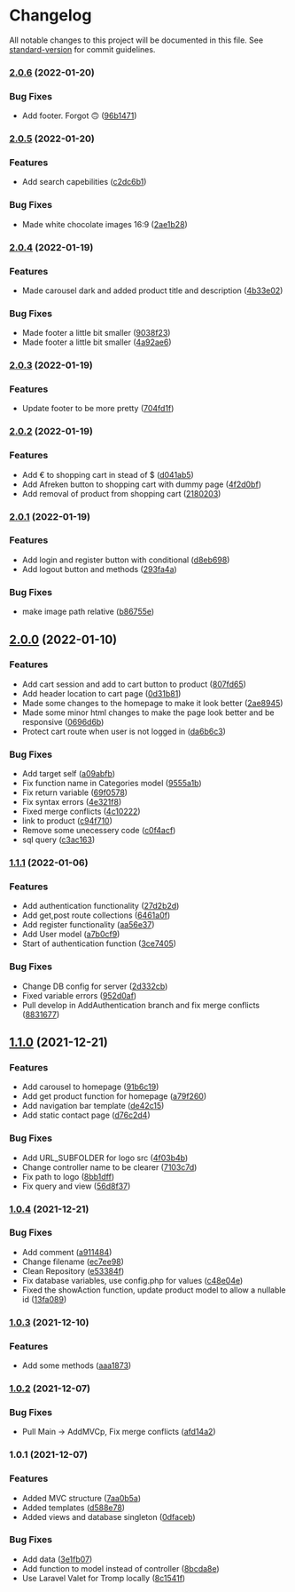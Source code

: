 # Changelog

All notable changes to this project will be documented in this file. See [standard-version](https://github.com/conventional-changelog/standard-version) for commit guidelines.

### [2.0.6](https://github.com/tromphakvoort/WorldWideImporters/compare/v2.0.5...v2.0.6) (2022-01-20)


### Bug Fixes

* Add footer. Forgot 🙃 ([96b1471](https://github.com/tromphakvoort/WorldWideImporters/commit/96b147178e4d1fb716e7b4b15a7b697dbdddf62f))

### [2.0.5](https://github.com/tromphakvoort/WorldWideImporters/compare/v2.0.4...v2.0.5) (2022-01-20)


### Features

* Add search capebilities ([c2dc6b1](https://github.com/tromphakvoort/WorldWideImporters/commit/c2dc6b1d0168dcf16011f9cc4e5fb6c7ce2a42c7))


### Bug Fixes

* Made white chocolate images 16:9 ([2ae1b28](https://github.com/tromphakvoort/WorldWideImporters/commit/2ae1b2809cc99c94a2141611197b0cdac0fb802b))

### [2.0.4](https://github.com/tromphakvoort/WorldWideImporters/compare/v2.0.3...v2.0.4) (2022-01-19)


### Features

* Made carousel dark and added product title and description ([4b33e02](https://github.com/tromphakvoort/WorldWideImporters/commit/4b33e022ef8deab4b9e7db982824f691579e113c))


### Bug Fixes

* Made footer a little bit smaller ([9038f23](https://github.com/tromphakvoort/WorldWideImporters/commit/9038f2359730c63bd4d71b8d3279092283e279de))
* Made footer a little bit smaller ([4a92ae6](https://github.com/tromphakvoort/WorldWideImporters/commit/4a92ae689b9f15d0dc0aaa10abd676fe66ef9309))

### [2.0.3](https://github.com/tromphakvoort/WorldWideImporters/compare/v2.0.2...v2.0.3) (2022-01-19)


### Features

* Update footer to be more pretty ([704fd1f](https://github.com/tromphakvoort/WorldWideImporters/commit/704fd1f03deee5499fa80c24c42558cfeea224b1))

### [2.0.2](https://github.com/tromphakvoort/WorldWideImporters/compare/v2.0.1...v2.0.2) (2022-01-19)


### Features

* Add € to shopping cart in stead of $ ([d041ab5](https://github.com/tromphakvoort/WorldWideImporters/commit/d041ab5adf11dcf3641b6017db223944a446f3ef))
* Add Afreken button to shopping cart with dummy page ([4f2d0bf](https://github.com/tromphakvoort/WorldWideImporters/commit/4f2d0bfda881eb33c2fb2f06166fb7ca174c0801))
* Add removal of product from shopping cart ([2180203](https://github.com/tromphakvoort/WorldWideImporters/commit/218020386eb79dca0555a261ccfb7710f827fb9a))

### [2.0.1](https://github.com/tromphakvoort/WorldWideImporters/compare/v2.0.0...v2.0.1) (2022-01-19)


### Features

* Add login and register button with conditional ([d8eb698](https://github.com/tromphakvoort/WorldWideImporters/commit/d8eb698fb4b86180ec296e3e6ff3d10d3c602bde))
* Add logout button and methods ([293fa4a](https://github.com/tromphakvoort/WorldWideImporters/commit/293fa4ae773deb6acaa8b1d0bbf5297b55cf31c2))


### Bug Fixes

* make image path relative ([b86755e](https://github.com/tromphakvoort/WorldWideImporters/commit/b86755e1cd9ba54e9d7727ef0956ca88f1025b45))

## [2.0.0](https://github.com/tromphakvoort/WorldWideImporters/compare/v1.1.1...v2.0.0) (2022-01-10)


### Features

* Add cart session and add to cart button to product ([807fd65](https://github.com/tromphakvoort/WorldWideImporters/commit/807fd65680a3ba6cd79164e27afdf18b45fe47ce))
* Add header location to cart page ([0d31b81](https://github.com/tromphakvoort/WorldWideImporters/commit/0d31b8196d21a70f688dcfb6fcd89d3046f9806a))
* Made some changes to the homepage to make it look better ([2ae8945](https://github.com/tromphakvoort/WorldWideImporters/commit/2ae89454e13c484456bccc05c0f269212b265143))
* Made some minor html changes to make the page look better and be responsive ([0696d6b](https://github.com/tromphakvoort/WorldWideImporters/commit/0696d6b4a8da3148a921234cff21e25940731c96))
* Protect cart route when user is not logged in ([da6b6c3](https://github.com/tromphakvoort/WorldWideImporters/commit/da6b6c3385c881806758e910d25b74839c3c879f))


### Bug Fixes

* Add target self ([a09abfb](https://github.com/tromphakvoort/WorldWideImporters/commit/a09abfb00b9877d10d1801a6b847066de34af6c8))
* Fix function name in Categories model ([9555a1b](https://github.com/tromphakvoort/WorldWideImporters/commit/9555a1b300c74cf2e194085a73bbac989af3ac16))
* Fix return variable ([69f0578](https://github.com/tromphakvoort/WorldWideImporters/commit/69f0578786d62bbc708588e2ee5bc680df059e2f))
* Fix syntax errors ([4e321f8](https://github.com/tromphakvoort/WorldWideImporters/commit/4e321f8fff82d0909455cdf8b0265b3398b3f12f))
* Fixed merge conflicts ([4c10222](https://github.com/tromphakvoort/WorldWideImporters/commit/4c1022200e227647a31f725f0124e483d1ca2482))
* link to product ([c94f710](https://github.com/tromphakvoort/WorldWideImporters/commit/c94f7108f53d4290f68a459f727e74d4998f6b70))
* Remove some unecessery code ([c0f4acf](https://github.com/tromphakvoort/WorldWideImporters/commit/c0f4acff7a20a122c10b8a922d22b32c3cebbb2e))
* sql query ([c3ac163](https://github.com/tromphakvoort/WorldWideImporters/commit/c3ac163773cc8c7537f3220ffc3f5fc9f0b352cf))

### [1.1.1](https://github.com/tromphakvoort/WorldWideImporters/compare/v1.1.0...v1.1.1) (2022-01-06)


### Features

* Add authentication functionality ([27d2b2d](https://github.com/tromphakvoort/WorldWideImporters/commit/27d2b2d04bc4acf00ff311434cba9fc0b8919e45))
* Add get,post route collections ([6461a0f](https://github.com/tromphakvoort/WorldWideImporters/commit/6461a0f6ed15163470ffa3a420dc9c0690fca607))
* Add register functionality ([aa56e37](https://github.com/tromphakvoort/WorldWideImporters/commit/aa56e37001dd83b05060a138cafad1301faa4cf0))
* Add User model ([a7b0cf9](https://github.com/tromphakvoort/WorldWideImporters/commit/a7b0cf9568cbec1ccfcfbf2857aaf08570e0105d))
* Start of authentication function ([3ce7405](https://github.com/tromphakvoort/WorldWideImporters/commit/3ce7405ff88fe11084c0aa2f91acfbbe07f278e6))


### Bug Fixes

* Change DB config for server ([2d332cb](https://github.com/tromphakvoort/WorldWideImporters/commit/2d332cb1228b0cfbaa137ddc40ad40d657082025))
* Fixed variable errors ([952d0af](https://github.com/tromphakvoort/WorldWideImporters/commit/952d0afddc576734b8fc5a88d3c775f63fe8b947))
* Pull develop in AddAuthentication branch and fix merge conflicts ([8831677](https://github.com/tromphakvoort/WorldWideImporters/commit/883167793d51cbab48d11ae21742069f3b541f1d))

## [1.1.0](https://github.com/tromphakvoort/WorldWideImporters/compare/v1.0.4...v1.1.0) (2021-12-21)


### Features

* Add carousel to homepage ([91b6c19](https://github.com/tromphakvoort/WorldWideImporters/commit/91b6c1944449d72d680cf3cccbcd3c337f763ff9))
* Add get product function for homepage ([a79f260](https://github.com/tromphakvoort/WorldWideImporters/commit/a79f26037d349bca843dc82b2ea127c08704fdb5))
* Add navigation bar template ([de42c15](https://github.com/tromphakvoort/WorldWideImporters/commit/de42c153f13687e338e8d6a76794d2461c24a9f3))
* Add static contact page ([d76c2d4](https://github.com/tromphakvoort/WorldWideImporters/commit/d76c2d433e69605eec0a5c7619f6a2ad0a8be937))


### Bug Fixes

* Add URL_SUBFOLDER for logo src ([4f03b4b](https://github.com/tromphakvoort/WorldWideImporters/commit/4f03b4b63fc7c0452f7b88b7474f37cf6d6133fe))
* Change controller name to be clearer ([7103c7d](https://github.com/tromphakvoort/WorldWideImporters/commit/7103c7d10aaefdf6d91a0c167527bb612356d2eb))
* Fix path to logo ([8bb1dff](https://github.com/tromphakvoort/WorldWideImporters/commit/8bb1dffd9fd57cf3ee14170d3523464409ba18e4))
* Fix query and view ([56d8f37](https://github.com/tromphakvoort/WorldWideImporters/commit/56d8f37904f49e57b5f73f53a687c3db29506e1d))

### [1.0.4](https://github.com/tromphakvoort/WorldWideImporters/compare/v1.0.3...v1.0.4) (2021-12-21)


### Bug Fixes

* Add comment ([a911484](https://github.com/tromphakvoort/WorldWideImporters/commit/a911484192885cfd93a17306d2de50c57cf9d778))
* Change filename ([ec7ee98](https://github.com/tromphakvoort/WorldWideImporters/commit/ec7ee98b10f3bf36362703ebedb6833c72ebbea8))
* Clean Repository ([e53384f](https://github.com/tromphakvoort/WorldWideImporters/commit/e53384f42ab8eee21ebb26257c6bab7b79c07cdb))
* Fix database variables, use config.php for values ([c48e04e](https://github.com/tromphakvoort/WorldWideImporters/commit/c48e04ead75c2ac97213d4cc23c449675c113335))
* Fixed the showAction function, update product model to allow a nullable id ([13fa089](https://github.com/tromphakvoort/WorldWideImporters/commit/13fa089ffb9e777d09c72592da41d09ea778238e))

### [1.0.3](https://github.com/tromphakvoort/WorldWideImporters/compare/v1.0.2...v1.0.3) (2021-12-10)


### Features

* Add some methods ([aaa1873](https://github.com/tromphakvoort/WorldWideImporters/commit/aaa1873e0df61c6d6abe80a21fa204fc051c6a19))

### [1.0.2](https://github.com/tromphakvoort/WorldWideImporters/compare/v1.0.1...v1.0.2) (2021-12-07)


### Bug Fixes

* Pull Main -> AddMVCp, Fix merge conflicts ([afd14a2](https://github.com/tromphakvoort/WorldWideImporters/commit/afd14a22ab6b39bdb8f1ff62503d03f23d77be86))

### 1.0.1 (2021-12-07)


### Features

* Added MVC structure ([7aa0b5a](https://github.com/tromphakvoort/WorldWideImporters/commit/7aa0b5acff7ce3925c9b876ee62ae549e31922e8))
* Added templates ([d588e78](https://github.com/tromphakvoort/WorldWideImporters/commit/d588e7871a78643569dcfac5e9111ca6f98eb9c7))
* Added views and database singleton ([0dfaceb](https://github.com/tromphakvoort/WorldWideImporters/commit/0dfaceb3ed5f91eaa79cf4a654d68b9c6929163d))


### Bug Fixes

* Add data ([3e1fb07](https://github.com/tromphakvoort/WorldWideImporters/commit/3e1fb07db22dc0d9cc09acdf4f2db4ef640146ca))
* Add function to model instead of controller ([8bcda8e](https://github.com/tromphakvoort/WorldWideImporters/commit/8bcda8eb623b7676a9ba90653fd03bcaa4677d8a))
* Use Laravel Valet for Tromp locally ([8c1541f](https://github.com/tromphakvoort/WorldWideImporters/commit/8c1541fe6eef44e1e576ae0719bc5bf9a88e468f))
